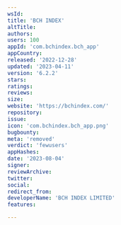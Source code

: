 ```yaml
---
wsId: 
title: 'BCH INDEX'
altTitle: 
authors: 
users: 100
appId: 'com.bchindex.bch_app'
appCountry: 
released: '2022-12-28'
updated: '2023-04-11'
version: '6.2.2'
stars: 
ratings: 
reviews: 
size: 
website: 'https://bchindex.com/'
repository: 
issue: 
icon: 'com.bchindex.bch_app.png'
bugbounty: 
meta: 'removed'
verdict: 'fewusers'
appHashes: 
date: '2023-08-04'
signer: 
reviewArchive: 
twitter: 
social: 
redirect_from: 
developerName: 'BCH INDEX LIMITED'
features: 

---
```


